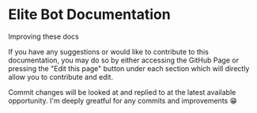 # Elite Bot Documentation

Improving these docs

If you have any suggestions or would like to contribute to this documentation, you may do so by either accessing the GitHub Page or pressing the "Edit this page" button under each section which will directly allow you to contribute and edit.

Commit changes will be looked at and replied to at the latest available opportunity. I'm deeply greatful for any commits and improvements 😁

